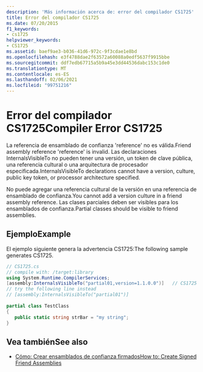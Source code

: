 ```yaml
---
description: 'Más información acerca de: error del compilador CS1725'
title: Error del compilador CS1725
ms.date: 07/20/2015
f1_keywords:
- cs1725
helpviewer_keywords:
- CS1725
ms.assetid: baef9ae3-b036-41d6-972c-9f3cdae1e8bd
ms.openlocfilehash: e3f4788dae2f63572a60088a0edf5637f9915bbe
ms.sourcegitcommit: ddf7edb67715a5b9a45e3dd44536dabc153c1de0
ms.translationtype: MT
ms.contentlocale: es-ES
ms.lasthandoff: 02/06/2021
ms.locfileid: "99751216"
---
```

# <a name="compiler-error-cs1725"></a><span data-ttu-id="d7728-103">Error del compilador CS1725</span><span class="sxs-lookup"><span data-stu-id="d7728-103">Compiler Error CS1725</span></span>

<span data-ttu-id="d7728-104">La referencia de ensamblado de confianza 'reference' no es válida.</span><span class="sxs-lookup"><span data-stu-id="d7728-104">Friend assembly reference 'reference' is invalid.</span></span> <span data-ttu-id="d7728-105">Las declaraciones InternalsVisibleTo no pueden tener una versión, un token de clave pública, una referencia cultural o una arquitectura de procesador especificada.</span><span class="sxs-lookup"><span data-stu-id="d7728-105">InternalsVisibleTo declarations cannot have a version, culture, public key token, or processor architecture specified.</span></span>  
  
 <span data-ttu-id="d7728-106">No puede agregar una referencia cultural de la versión en una referencia de ensamblado de confianza.</span><span class="sxs-lookup"><span data-stu-id="d7728-106">You cannot add a version culture in a friend assembly reference.</span></span> <span data-ttu-id="d7728-107">Las clases parciales deben ser visibles para los ensamblados de confianza.</span><span class="sxs-lookup"><span data-stu-id="d7728-107">Partial classes should be visible to friend assemblies.</span></span>  
  
## <a name="example"></a><span data-ttu-id="d7728-108">Ejemplo</span><span class="sxs-lookup"><span data-stu-id="d7728-108">Example</span></span>  

 <span data-ttu-id="d7728-109">El ejemplo siguiente genera la advertencia CS1725:</span><span class="sxs-lookup"><span data-stu-id="d7728-109">The following sample generates CS1725.</span></span>  
  
```csharp  
// CS1725.cs  
// compile with: /target:library  
using System.Runtime.CompilerServices;  
[assembly:InternalsVisibleTo("partial01,version=1.1.0.0")]   // CS1725  
// try the following line instead  
// [assembly:InternalsVisibleTo("partial01")]  
  
partial class TestClass
{  
   public static string strBar = "my string";  
}  
```  
  
## <a name="see-also"></a><span data-ttu-id="d7728-110">Vea también</span><span class="sxs-lookup"><span data-stu-id="d7728-110">See also</span></span>

- [<span data-ttu-id="d7728-111">Cómo: Crear ensamblados de confianza firmados</span><span class="sxs-lookup"><span data-stu-id="d7728-111">How to: Create Signed Friend Assemblies</span></span>](../../standard/assembly/create-signed-friend.md)
